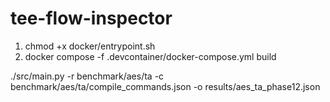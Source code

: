 # tee-flow-inspector

1. chmod +x docker/entrypoint.sh
2. docker compose -f .devcontainer/docker-compose.yml build

./src/main.py   -r benchmark/aes/ta   -c benchmark/aes/ta/compile_commands.json   -o results/aes_ta_phase12.json